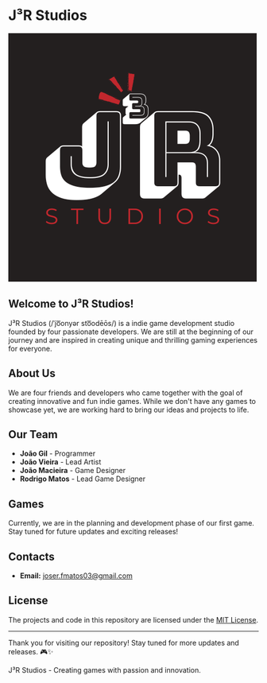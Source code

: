 # J³R Studios

![J³R Studios Logo](https://github.com/J-RStudio/.github/blob/main/J3R%20(5).png?raw=true)

## Welcome to J³R Studios!

J³R Studios (/ˈjo͞onyər sto͞odēōs/) is a indie game development studio founded by four passionate developers. We are still at the beginning of our journey and are inspired in creating unique and thrilling gaming experiences for everyone.

## About Us

We are four friends and developers who came together with the goal of creating innovative and fun indie games. While we don't have any games to showcase yet, we are working hard to bring our ideas and projects to life.

## Our Team

- **João Gil** - Programmer
- **João Vieira** - Lead Artist
- **João Macieira** - Game Designer
- **Rodrigo Matos** - Lead Game Designer

## Games

Currently, we are in the planning and development phase of our first game. Stay tuned for future updates and exciting releases!

## Contacts

- **Email:** joser.fmatos03@gmail.com

## License

The projects and code in this repository are licensed under the [MIT License](LICENSE).

---

Thank you for visiting our repository! Stay tuned for more updates and releases. 🎮✨

J³R Studios - Creating games with passion and innovation.
